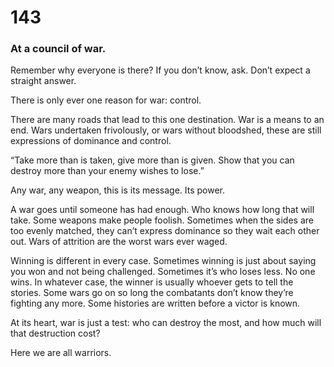 # 143

### At a council of war.

Remember why everyone is there? If you don’t know, ask. Don’t expect a straight answer.

There is only ever one reason for war: control.

There are many roads that lead to this one destination. War is a means to an end. Wars undertaken frivolously, or wars without bloodshed, these are still expressions of dominance and control. 

“Take more than is taken, give more than is given. Show that you can destroy more than your enemy wishes to lose.”

Any war, any weapon, this is its message. Its power.

A war goes until someone has had enough. Who knows how long that will take. Some weapons make people foolish. Sometimes when the sides are too evenly matched, they can’t express dominance so they wait each other out. Wars of attrition are the worst wars ever waged. 

Winning is different in every case. Sometimes winning is just about saying you won and not being challenged. Sometimes it’s who loses less. No one wins. In whatever case, the winner is usually whoever gets to tell the stories. Some wars go on so long the combatants don’t know they’re fighting any more. Some histories are written before a victor is known.

At its heart, war is just a test: who can destroy the most, and how much will that destruction cost? 

Here we are all warriors. 